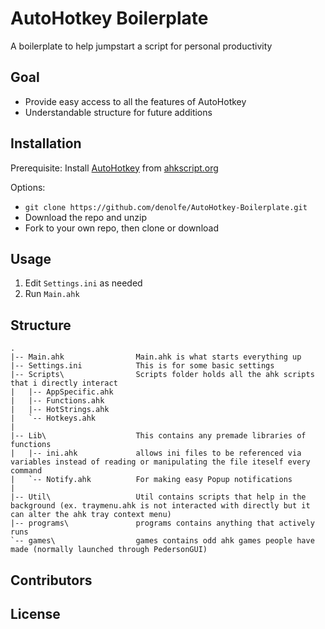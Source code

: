 # AutoHotkey Boilerplate

A boilerplate to help jumpstart a script for personal productivity

## Goal

- Provide easy access to all the features of AutoHotkey 
- Understandable structure for future additions

## Installation

Prerequisite: Install [AutoHotkey](http://ahkscript.org/) from [ahkscript.org](http://ahkscript.org/)

Options: 

- `git clone https://github.com/denolfe/AutoHotkey-Boilerplate.git`
- Download the repo and unzip
- Fork to your own repo, then clone or download

## Usage

1. Edit `Settings.ini` as needed
2. Run `Main.ahk`

## Structure

    .
    |-- Main.ahk                Main.ahk is what starts everything up
    |-- Settings.ini            This is for some basic settings
    |-- Scripts\                Scripts folder holds all the ahk scripts that i directly interact
    |   |-- AppSpecific.ahk
    |   |-- Functions.ahk
    |   |-- HotStrings.ahk
    |   `-- Hotkeys.ahk
    |
    |-- Lib\                    This contains any premade libraries of functions
    |   |-- ini.ahk             allows ini files to be referenced via variables instead of reading or manipulating the file iteself every command
    |   `-- Notify.ahk          For making easy Popup notifications
    |
    |-- Util\                   Util contains scripts that help in the background (ex. traymenu.ahk is not interacted with directly but it can alter the ahk tray context menu)
    |-- programs\               programs contains anything that actively runs
    `-- games\                  games contains odd ahk games people have made (normally launched through PedersonGUI)

## Contributors

## License